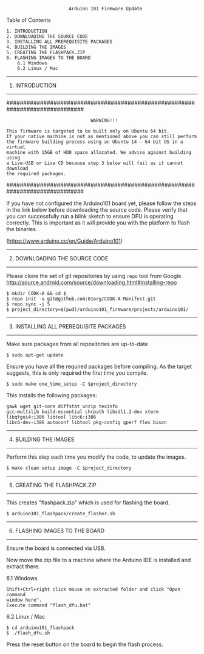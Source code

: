                            Arduino 101 Firmware Update

Table of Contents

    1. INTRODUCTION
    2. DOWNLOADING THE SOURCE CODE
    3. INSTALLING ALL PREREQUISITE PACKAGES
    4. BUILDING THE IMAGES
    5. CREATING THE FLASHPACK.ZIP
    6. FLASHING IMAGES TO THE BOARD
        6.1 Windows
        6.2 Linux / Mac
------------------------------------------------------------------------------
1. INTRODUCTION
------------------------------------------------------------------------------

###############################################################################

                                   WARNING!!!

    This firmware is targeted to be built only on Ubuntu 64 bit.
    If your native machine is not as mentioned above you can still perform
    the firmware building process using an Ubuntu 14 – 64 bit OS in a virtual
    machine with 15GB of HDD space allocated. We advise against building using
    a Live-USB or Live CD because step 3 below will fail as it cannot download
    the required packages.

###############################################################################

If you have not configured the Arduino101 board yet, please follow the steps in
the link below before downloading the source code. Please verify that you can
successfully run a blink sketch to ensure DFU is operating correctly.
This is important as it will provide you with the platform to flash the
binaries.

   (https://www.arduino.cc/en/Guide/Arduino101)

------------------------------------------------------------------------------
2. DOWNLOADING THE SOURCE CODE
------------------------------------------------------------------------------
Please clone the set of git repositories by using `repo` tool from Google.
http://source.android.com/source/downloading.html#installing-repo

    $ mkdir CODK-A && cd $_
    $ repo init -u git@github.com:01org/CODK-A-Manifest.git
    $ repo sync -j 5
    $ project_directory=$(pwd)/arduino101_firmware/projects/arduino101/

------------------------------------------------------------------------------
3. INSTALLING ALL PREREQUISITE PACKAGES
------------------------------------------------------------------------------
Make sure packages from all repositories are up-to-date

    $ sudo apt-get update

Ensure you have all the required packages before compiling. As the target
suggests, this is only required the first time you compile.

    $ sudo make one_time_setup -C $project_directory

This installs the following packages:

    gawk wget git-core diffstat unzip texinfo
    gcc-multilib build-essential chrpath libsdl1.2-dev xterm
    libqtgui4:i386 libtool libc6:i386
    libc6-dev-i386 autoconf libtool pkg-config gperf flex bison

------------------------------------------------------------------------------
4. BUILDING THE IMAGES
------------------------------------------------------------------------------
Perform this step each time you modify the code, to update
the images.

    $ make clean setup image -C $project_directory

------------------------------------------------------------------------------
5. CREATING THE FLASHPACK.ZIP
------------------------------------------------------------------------------
This creates "flashpack.zip" which is used for flashing the board.

    $ arduino101_flashpack/create_flasher.sh

------------------------------------------------------------------------------
6. FLASHING IMAGES TO THE BOARD
------------------------------------------------------------------------------
Ensure the board is connected via USB.

Now move the zip file to a machine where the Arduino IDE is installed
and extract there.

6.1 Windows

    Shift+Ctrl+right click mouse on extracted folder and click "Open command
    window here".
    Execute command "flash_dfu.bat"

6.2 Linux / Mac

    $ cd arduino101_flashpack
    $ ./flash_dfu.sh

Press the reset button on the board to begin the flash process.
